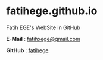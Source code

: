 # fatihege.github.io
Fatih EGE's WebSite in GitHub

**E-Mail** : fatihxege@gmail.com

**GitHub** : [fatihege](https://github.com/fatihege)
